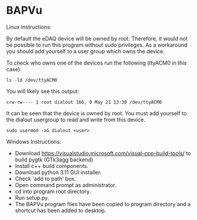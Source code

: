 # BAPVu

Linux instructions:

By default the eDAQ device will be owned by root. Therefore, it would not be possible to run this program without sudo privileges. As a workaround you should add yourself to a user group which owns the device.

To check who owns one of the devices run the following (ttyACM0 in this case):

```
ls -ld /dev/ttyACM0
```

You will likely see this output:

```
crw-rw---- 1 root dialout 166, 0 May 21 13:30 /dev/ttyACM0
```

It can be seen that the device is owned by root. You must add yourself to the dialout usergroup to read and write from this device.

```
sudo usermod -aG dialout <user>
```

Windows Instructions:

- Download https://visualstudio.microsoft.com/visual-cpp-build-tools/ to build pygtk (GTk3agg backend)
- Install c++ build components.
- Download python 3.11 GUI installer.
- Check 'add to path' box.
- Open command prompt as administrator.
- cd into program root directory.
- Run setup.py.
- The BAPVu program files have been copied to program directory and a shortcut has been added to desktop.

